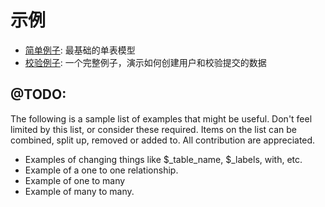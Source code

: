 # 示例

- [简单例子](examples/simple): 最基础的单表模型
- [校验例子](examples/validation): 一个完整例子，演示如何创建用户和校验提交的数据

## @TODO:

The following is a sample list of examples that might be useful.  Don't feel limited by this list, or consider these required.  Items on the list can be combined, split up, removed or added to.  All contribution are appreciated.

- Examples of changing things like $_table_name, $_labels, with, etc.
- Example of a one to one relationship.
- Example of one to many
- Example of many to many.
